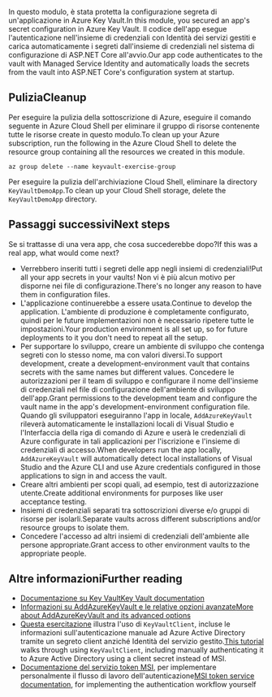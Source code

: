 <span data-ttu-id="5e0db-101">In questo modulo, è stata protetta la configurazione segreta di un'applicazione in Azure Key Vault.</span><span class="sxs-lookup"><span data-stu-id="5e0db-101">In this module, you secured an app's secret configuration in Azure Key Vault.</span></span> <span data-ttu-id="5e0db-102">Il codice dell'app esegue l'autenticazione nell'insieme di credenziali con Identità dei servizi gestiti e carica automaticamente i segreti dall'insieme di credenziali nel sistema di configurazione di ASP.NET Core all'avvio.</span><span class="sxs-lookup"><span data-stu-id="5e0db-102">Our app code authenticates to the vault with Managed Service Identity and automatically loads the secrets from the vault into ASP.NET Core's configuration system at startup.</span></span>

## <a name="cleanup"></a><span data-ttu-id="5e0db-103">Pulizia</span><span class="sxs-lookup"><span data-stu-id="5e0db-103">Cleanup</span></span>

<span data-ttu-id="5e0db-104">Per eseguire la pulizia della sottoscrizione di Azure, eseguire il comando seguente in Azure Cloud Shell per eliminare il gruppo di risorse contenente tutte le risorse create in questo modulo.</span><span class="sxs-lookup"><span data-stu-id="5e0db-104">To clean up your Azure subscription, run the following in the Azure Cloud Shell to delete the resource group containing all the resources we created in this module.</span></span>

```console
az group delete --name keyvault-exercise-group
```

<span data-ttu-id="5e0db-105">Per eseguire la pulizia dell'archiviazione Cloud Shell, eliminare la directory `KeyVaultDemoApp`.</span><span class="sxs-lookup"><span data-stu-id="5e0db-105">To clean up your Cloud Shell storage, delete the `KeyVaultDemoApp` directory.</span></span>

## <a name="next-steps"></a><span data-ttu-id="5e0db-106">Passaggi successivi</span><span class="sxs-lookup"><span data-stu-id="5e0db-106">Next steps</span></span>

<span data-ttu-id="5e0db-107">Se si trattasse di una vera app, che cosa succederebbe dopo?</span><span class="sxs-lookup"><span data-stu-id="5e0db-107">If this was a real app, what would come next?</span></span>

- <span data-ttu-id="5e0db-108">Verrebbero inseriti tutti i segreti delle app negli insiemi di credenziali!</span><span class="sxs-lookup"><span data-stu-id="5e0db-108">Put all your app secrets in your vaults!</span></span> <span data-ttu-id="5e0db-109">Non vi è più alcun motivo per disporne nei file di configurazione.</span><span class="sxs-lookup"><span data-stu-id="5e0db-109">There's no longer any reason to have them in configuration files.</span></span>
- <span data-ttu-id="5e0db-110">L'applicazione continuerebbe a essere usata.</span><span class="sxs-lookup"><span data-stu-id="5e0db-110">Continue to develop the application.</span></span> <span data-ttu-id="5e0db-111">L'ambiente di produzione è completamente configurato, quindi per le future implementazioni non è necessario ripetere tutte le impostazioni.</span><span class="sxs-lookup"><span data-stu-id="5e0db-111">Your production environment is all set up, so for future deployments to it you don't need to repeat all the setup.</span></span>
- <span data-ttu-id="5e0db-112">Per supportare lo sviluppo, creare un ambiente di sviluppo che contenga segreti con lo stesso nome, ma con valori diversi.</span><span class="sxs-lookup"><span data-stu-id="5e0db-112">To support development, create a development-environment vault that contains secrets with the same names but different values.</span></span> <span data-ttu-id="5e0db-113">Concedere le autorizzazioni per il team di sviluppo e configurare il nome dell'insieme di credenziali nel file di configurazione dell'ambiente di sviluppo dell'app.</span><span class="sxs-lookup"><span data-stu-id="5e0db-113">Grant permissions to the development team and configure the vault name in the app's development-environment configuration file.</span></span> <span data-ttu-id="5e0db-114">Quando gli sviluppatori eseguiranno l'app in locale, `AddAzureKeyVault` rileverà automaticamente le installazioni locali di Visual Studio e l'Interfaccia della riga di comando di Azure e userà le credenziali di Azure configurate in tali applicazioni per l'iscrizione e l'insieme di credenziali di accesso.</span><span class="sxs-lookup"><span data-stu-id="5e0db-114">When developers run the app locally, `AddAzureKeyVault` will automatically detect local installations of Visual Studio and the Azure CLI and use Azure credentials configured in those applications to sign in and access the vault.</span></span>
- <span data-ttu-id="5e0db-115">Creare altri ambienti per scopi quali, ad esempio, test di autorizzazione utente.</span><span class="sxs-lookup"><span data-stu-id="5e0db-115">Create additional environments for purposes like user acceptance testing.</span></span>
- <span data-ttu-id="5e0db-116">Insiemi di credenziali separati tra sottoscrizioni diverse e/o gruppi di risorse per isolarli.</span><span class="sxs-lookup"><span data-stu-id="5e0db-116">Separate vaults across different subscriptions and/or resource groups to isolate them.</span></span>
- <span data-ttu-id="5e0db-117">Concedere l'accesso ad altri insiemi di credenziali dell'ambiente alle persone appropriate.</span><span class="sxs-lookup"><span data-stu-id="5e0db-117">Grant access to other environment vaults to the appropriate people.</span></span>

## <a name="further-reading"></a><span data-ttu-id="5e0db-118">Altre informazioni</span><span class="sxs-lookup"><span data-stu-id="5e0db-118">Further reading</span></span>

- [<span data-ttu-id="5e0db-119">Documentazione su Key Vault</span><span class="sxs-lookup"><span data-stu-id="5e0db-119">Key Vault documentation</span></span>](https://docs.microsoft.com/azure/key-vault/)
- [<span data-ttu-id="5e0db-120">Informazioni su AddAzureKeyVault e le relative opzioni avanzate</span><span class="sxs-lookup"><span data-stu-id="5e0db-120">More about AddAzureKeyVault and its advanced options</span></span>](https://docs.microsoft.com/aspnet/core/security/key-vault-configuration?view=aspnetcore-2.1&tabs=aspnetcore2x)
- <span data-ttu-id="5e0db-121">[Questa esercitazione](https://docs.microsoft.com/azure/key-vault/key-vault-use-from-web-application) illustra l'uso di `KeyVaultClient`, incluse le informazioni sull'autenticazione manuale ad Azure Active Directory tramite un segreto client anziché Identità del servizio gestito.</span><span class="sxs-lookup"><span data-stu-id="5e0db-121">[This tutorial](https://docs.microsoft.com/azure/key-vault/key-vault-use-from-web-application) walks through using `KeyVaultClient`, including manually authenticating it to Azure Active Directory using a client secret instead of MSI.</span></span>
- <span data-ttu-id="5e0db-122">[Documentazione del servizio token MSI](https://docs.microsoft.com/azure/app-service/app-service-managed-service-identity#using-the-rest-protocol), per implementare personalmente il flusso di lavoro dell'autenticazione</span><span class="sxs-lookup"><span data-stu-id="5e0db-122">[MSI token service documentation](https://docs.microsoft.com/azure/app-service/app-service-managed-service-identity#using-the-rest-protocol), for implementing the authentication workflow yourself</span></span>